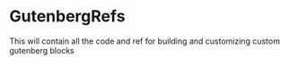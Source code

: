 # GutenbergRefs
This will contain all the code and ref for building and customizing custom gutenberg blocks
